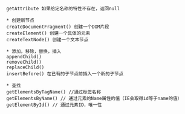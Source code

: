 >
    getAttribute 如果给定名称的特性不存在，返回null
>
    * 创建新节点
    createDocumentFragment() 创建一个DOM片段
    createElement() 创建一个具体的元素
    createTextNode() 创建一个文本节点

>
    * 添加，移除，替换，插入
    appendChild()
    removeChild()
    replaceChild()
    insertBefore() 在已有的子节点前插入一个新的子节点

>
    * 查找
    getElementsByTagName() //通过标签名称
    getElementsByName() // 通过元素的Name属性的值（IE会取得id等于name的值）
    getElementById() // 通过元素ID，唯一性